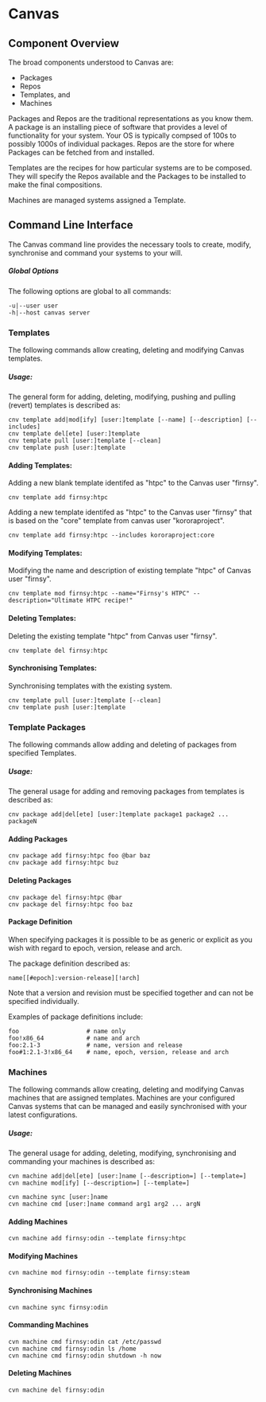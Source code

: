 # Canvas




## Component Overview
The broad components understood to Canvas are:

 * Packages
 * Repos
 * Templates, and
 * Machines

Packages and Repos are the traditional representations as you know them. A package is an installing piece of software that provides a level of functionality for your system. Your OS is typically compsed of 100s to possibly 1000s of individual packages. Repos are the store for where Packages can be fetched from and installed.

Templates are the recipes for how particular systems are to be composed. They will specify the Repos available and the Packages to be installed to make the final compositions.

Machines are managed systems assigned a Template.



## Command Line Interface

The Canvas command line provides the necessary tools to create, modify, synchronise and command your systems to your will.

##### Global Options
The following options are global to all commands:
```
-u|--user user
-h|--host canvas server
```

### Templates
The following commands allow creating, deleting and modifying Canvas templates.

##### Usage:
The general form for adding, deleting, modifying, pushing and pulling (revert) templates is described as:
```
cnv template add|mod[ify] [user:]template [--name] [--description] [--includes]
cnv template del[ete] [user:]template
cnv template pull [user:]template [--clean]
cnv template push [user:]template
```

#### Adding Templates:
Adding a new blank template identifed as "htpc" to the Canvas user "firnsy".
```
cnv template add firnsy:htpc
```

Adding a new template identifed as "htpc" to the Canvas user "firnsy" that is based on the "core" template from canvas user "kororaproject".
```
cnv template add firnsy:htpc --includes kororaproject:core
```


#### Modifying Templates:
Modifying the name and description of existing template "htpc" of Canvas user "firnsy".
```
cnv template mod firnsy:htpc --name="Firnsy's HTPC" --description="Ultimate HTPC recipe!"
```

#### Deleting Templates:
Deleting the existing template "htpc" from Canvas user "firnsy".
```
cnv template del firnsy:htpc
```

#### Synchronising Templates:
Synchronising templates with the existing system.
```
cnv template pull [user:]template [--clean]
cnv template push [user:]template
```

### Template Packages
The following commands allow adding and deleting of packages from specified Templates.

##### Usage:
The general usage for adding and removing packages from templates is described as:
```
cnv package add|del[ete] [user:]template package1 package2 ... packageN
```

#### Adding Packages
```
cnv package add firnsy:htpc foo @bar baz
cnv package add firnsy:htpc buz
```

#### Deleting Packages
```
cnv package del firnsy:htpc @bar
cnv package del firnsy:htpc foo baz
```

#### Package Definition
When specifying packages it is possible to be as generic or explicit as you wish with regard to epoch, version, release and arch.

The package definition described as:
```
name[[#epoch]:version-release][!arch]
```
Note that a version and revision must be specified together and can not be specified individually.

Examples of package definitions include:
```
foo                   # name only
foo!x86_64            # name and arch
foo:2.1-3             # name, version and release
foo#1:2.1-3!x86_64    # name, epoch, version, release and arch
```

### Machines
The following commands allow creating, deleting and modifying Canvas machines that are assigned templates. Machines are your configured Canvas systems that can be managed and easily synchronised with your latest configurations.


##### Usage:
The general usage for adding, deleting, modifying, synchronising and commanding your machines is described as:
```
cvn machine add|del[ete] [user:]name [--description=] [--template=]
cvn machine mod[ify] [--description=] [--template=]

cvn machine sync [user:]name
cvn machine cmd [user:]name command arg1 arg2 ... argN
```

#### Adding Machines
```
cvn machine add firnsy:odin --template firnsy:htpc
```

#### Modifying Machines
```
cvn machine mod firnsy:odin --template firnsy:steam
```


#### Synchronising Machines
```
cvn machine sync firnsy:odin
```


#### Commanding Machines
```
cvn machine cmd firnsy:odin cat /etc/passwd
cvn machine cmd firnsy:odin ls /home
cvn machine cmd firnsy:odin shutdown -h now
```


#### Deleting Machines
```
cvn machine del firnsy:odin
```

